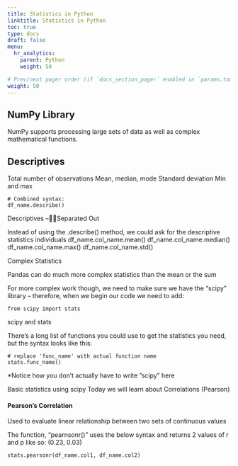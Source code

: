 ```yaml
---
title: Statistics in Python
linktitle: Statistics in Python
toc: true
type: docs
draft: false
menu:
  hr_analytics:
    parent: Python
    weight: 50

# Prev/next pager order (if `docs_section_pager` enabled in `params.toml`)
weight: 50
---
```


<!-- In this tutorial, I'll share how to pull basic and complex statistics from a dataset: -->

## NumPy Library

NumPy supports processing large sets of data as well as complex mathematical functions.


## Descriptives
Total number of observations
Mean, median, mode
Standard deviation
Min and max

```
# Combined syntax: 
df_name.describe()
```


Descriptives –Separated Out

Instead of using the .describe() method, we could ask for the descriptive statistics individuals
df_name.col_name.mean()
df_name.col_name.median()
df_name.col_name.max()
df_name.col_name.std()


Complex Statistics

Pandas can do much more complex statistics than the mean or the sum

For more complex work though, we need to make sure we have the “scipy” library – therefore, when we begin our code we need to add: 

```
from scipy import stats
```

scipy and stats

There’s a long list of functions you could use to get the statistics you need, but the syntax looks like this:

```
# replace 'func_name' with actual function name
stats.func_name()
```

*Notice how you don’t actually have to write ”scipy” here

Basic statistics using scipy
Today we will learn about 
Correlations (Pearson)

#### Pearson’s Correlation

Used to evaluate linear relationship between two sets of continuous values

The function, “pearnsonr()” uses the below syntax and returns 2 values of r and p like so: (0.23, 0.03)

```
stats.pearsonr(df_name.col1, df_name.col2)
```

